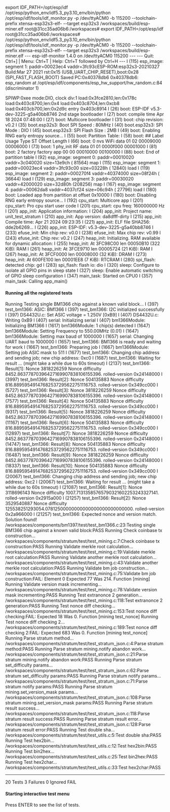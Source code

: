 export IDF_PATH=/opt/esp/idf
/opt/esp/python_env/idf5.3_py3.10_env/bin/python /opt/esp/idf/tools/idf_monitor.py -p /dev/ttyACM0 -b 115200 --toolchain-prefix xtensa-esp32s3-elf- --target esp32s3 /workspaces/build/esp-miner.elf
root@31cc35ad06b6:/workspaces# export IDF_PATH=/opt/esp/idf
root@31cc35ad06b6:/workspaces# /opt/esp/python_env/idf5.3_py3.10_env/bin/python /opt/esp/idf/tools/idf_monitor.py -p /dev/ttyACM0 -b 115200 --toolchain-prefix xtensa-esp32s3-elf- --target esp32s3 /workspaces/build/esp-miner.elf
--- esp-idf-monitor 1.4.0 on /dev/ttyACM0 115200 ---
--- Quit: Ctrl+] | Menu: Ctrl+T | Help: Ctrl+T followed by Ctrl+H ---
I (115) esp_image: segment 1: paddr=00023ec4 vaddr=3fc93cESP-ROM:esp32s3-20210327
Build:Mar 27 2021
rst:0x15 (USB_UART_CHIP_RESET),boot:0x28 (SPI_FAST_FLASH_BOOT)
Saved PC:0x40378db6
0x40378db6: esp_random at /opt/esp/idf/components/esp_hw_support/hw_random.c:84 (discriminator 1)

SPIWP:0xee
mode:DIO, clock div:1
load:0x3fce2810,len:0x178c
load:0x403c8700,len:0x4
load:0x403c8704,len:0xcb8
load:0x403cb700,len:0x2d9c
entry 0x403c8914
I (26) boot: ESP-IDF v5.3-dev-3225-g5a40bb8746 2nd stage bootloader
I (27) boot: compile time Apr 18 2024 07:48:00
I (27) boot: Multicore bootloader
I (31) boot: chip revision: v0.2
I (35) boot.esp32s3: Boot SPI Speed : 80MHz
I (40) boot.esp32s3: SPI Mode       : DIO
I (45) boot.esp32s3: SPI Flash Size : 2MB
I (49) boot: Enabling RNG early entropy source...
I (55) boot: Partition Table:
I (58) boot: ## Label            Usage          Type ST Offset   Length
I (66) boot:  0 nvs              WiFi data        01 02 00009000 00006000
I (73) boot:  1 phy_init         RF data          01 01 0000f000 00001000
I (81) boot:  2 factory          factory app      00 00 00010000 00100000
I (88) boot: End of partition table
I (92) esp_image: segment 0: paddr=00010020 vaddr=3c040020 size=13e9ch ( 81564) map
I (115) esp_image: segment 1: paddr=00023ec4 vaddr=3fc93c00 size=03228h ( 12840) load
I (119) esp_image: segment 2: paddr=000270f4 vaddr=40374000 size=08f24h ( 36644) load
I (129) esp_image: segment 3: paddr=00030020 vaddr=42000020 size=32d80h (208256) map
I (167) esp_image: segment 4: paddr=00062da8 vaddr=4037cf24 size=06c94h ( 27796) load
I (180) boot: Loaded app from partition at offset 0x10000
I (180) boot: Disabling RNG early entropy source...
I (192) cpu_start: Multicore app
I (201) cpu_start: Pro cpu start user code
I (201) cpu_start: cpu freq: 160000000 Hz
I (201) app_init: Application information:
I (204) app_init: Project name:     unit_test_stratum
I (210) app_init: App version:      da8dfff-dirty
I (215) app_init: Compile time:     Apr 21 2024 09:23:35
I (221) app_init: ELF file SHA256:  dde2b6269...
I (226) app_init: ESP-IDF:          v5.3-dev-3225-g5a40bb8746
I (233) efuse_init: Min chip rev:     v0.0
I (238) efuse_init: Max chip rev:     v0.99 
I (243) efuse_init: Chip rev:         v0.2
I (247) heap_init: Initializing. RAM available for dynamic allocation:
I (255) heap_init: At 3FC98C00 len 00050B10 (322 KiB): RAM
I (261) heap_init: At 3FCE9710 len 00005724 (21 KiB): RAM
I (267) heap_init: At 3FCF0000 len 00008000 (32 KiB): DRAM
I (273) heap_init: At 600FE100 len 00001EE8 (7 KiB): RTCRAM
I (280) spi_flash: detected chip: gd
I (283) spi_flash: flash io: dio
I (320) sleep: Configure to isolate all GPIO pins in sleep state
I (327) sleep: Enable automatic switching of GPIO sleep configuration
I (347) main_task: Started on CPU0
I (357) main_task: Calling app_main()

#### Running all the registered tests #####

Running Testing single BM1366 chip against a known valid block...
I (397) test_bm1366: ASIC: BM1366
I (397) test_bm1366: I2C initialized successfully
I (397) DS4432U.c: Set ASIC voltage = 1.250V [0xB9]
I (407) DS4432U.c: Writing 0xB9
I (407) serial: Initializing serial
I (407) bm1366Module: Initializing BM1366
I (1617) bm1366Module: 1 chip(s) detected
I (1647) bm1366Module: Setting Frequency to 550.00MHz (0.01)
I (1647) bm1366Module: Setting max baud of 1000000 
I (1657) serial: Changing UART baud to 1000000
I (1657) test_bm1366: BM1366 is ready and waiting for work
I (1667) test_bm1366: Preparing job
I (1667) bm1366Module: Setting job ASIC mask to 511
I (1677) test_bm1366: Changing chip address and sending job; new chip address: 0xc0
I (1687) test_bm1366: Waiting for result ... (might take a while due to 60s timeout)
I (2137) test_bm1366: Result[1]: Nonce 3818226259 Nonce difficulty 8452.86377870396427169907838106155396. rolled-version 0x24148000
I (3997) test_bm1366: Result[2]: Nonce 504135883 Nonce difficulty 816.88959549147682537295622751116753. rolled-version 0x349cc000
I (5727) test_bm1366: Result[3]: Nonce 3818226259 Nonce difficulty 8452.86377870396427169907838106155396. rolled-version 0x24148000
I (7577) test_bm1366: Result[4]: Nonce 504135883 Nonce difficulty 816.88959549147682537295622751116753. rolled-version 0x349cc000
I (9317) test_bm1366: Result[5]: Nonce 3818226259 Nonce difficulty 8452.86377870396427169907838106155396. rolled-version 0x24148000
I (11167) test_bm1366: Result[6]: Nonce 504135883 Nonce difficulty 816.88959549147682537295622751116753. rolled-version 0x349cc000
I (12897) test_bm1366: Result[7]: Nonce 3818226259 Nonce difficulty 8452.86377870396427169907838106155396. rolled-version 0x24148000
I (14747) test_bm1366: Result[8]: Nonce 504135883 Nonce difficulty 816.88959549147682537295622751116753. rolled-version 0x349cc000
I (16487) test_bm1366: Result[9]: Nonce 3818226259 Nonce difficulty 8452.86377870396427169907838106155396. rolled-version 0x24148000
I (18337) test_bm1366: Result[10]: Nonce 504135883 Nonce difficulty 816.88959549147682537295622751116753. rolled-version 0x349cc000
I (20067) test_bm1366: Changing chip address and sending job; new chip address: 0xc2
I (20067) test_bm1366: Waiting for result ... (might take a while due to 60s timeout)
I (21087) test_bm1366: Result[1]: Nonce 3118696143 Nonce difficulty 1007.71313585765790321602253243327141. rolled-version 0x2915a000
I (21257) test_bm1366: Result[2]: Nonce 3529540887 Nonce difficulty 125538251293054.07812500000000000000000000000000. rolled-version 0x2a966000
I (21257) test_bm1366: Expected nonce and version match. Solution found!
/workspaces/components/bm1397/test/test_bm1366.c:23:Testing single BM1366 chip against a known valid block:PASS
Running Check coinbase tx construction...
/workspaces/components/stratum/test/test_mining.c:7:Check coinbase tx construction:PASS
Running Validate merkle root calculation...
/workspaces/components/stratum/test/test_mining.c:19:Validate merkle root calculation:PASS
Running Validate another merkle root calculation...
/workspaces/components/stratum/test/test_mining.c:43:Validate another merkle root calculation:PASS
Running Validate bm job construction...
/workspaces/components/stratum/test/test_mining.c:75:Validate bm job construction:FAIL: Element 0 Expected 77 Was 214. Function [mining]
Running Validate version mask incrementing...
/workspaces/components/stratum/test/test_mining.c:78:Validate version mask incrementing:PASS
Running Test extranonce 2 generation...
/workspaces/components/stratum/test/test_mining.c:118:Test extranonce 2 generation:PASS
Running Test nonce diff checking...
/workspaces/components/stratum/test/test_mining.c:153:Test nonce diff checking:FAIL: Expected 18 Was 0. Function [mining test_nonce]
Running Test nonce diff checking 2...
/workspaces/components/stratum/test/test_mining.c:189:Test nonce diff checking 2:FAIL: Expected 683 Was 0. Function [mining test_nonce]
Running Parse stratum method...
/workspaces/components/stratum/test/test_stratum_json.c:4:Parse stratum method:PASS
Running Parse stratum mining.notify abandon work...
/workspaces/components/stratum/test/test_stratum_json.c:21:Parse stratum mining.notify abandon work:PASS
Running Parse stratum set_difficulty params...
/workspaces/components/stratum/test/test_stratum_json.c:62:Parse stratum set_difficulty params:PASS
Running Parse stratum notify params...
/workspaces/components/stratum/test/test_stratum_json.c:71:Parse stratum notify params:PASS
Running Parse stratum mining.set_version_mask params...
/workspaces/components/stratum/test/test_stratum_json.c:108:Parse stratum mining.set_version_mask params:PASS
Running Parse stratum result success...
/workspaces/components/stratum/test/test_stratum_json.c:118:Parse stratum result success:PASS
Running Parse stratum result error...
/workspaces/components/stratum/test/test_stratum_json.c:128:Parse stratum result error:PASS
Running Test double sha...
/workspaces/components/stratum/test/test_utils.c:5:Test double sha:PASS
Running Test hex2bin...
/workspaces/components/stratum/test/test_utils.c:12:Test hex2bin:PASS
Running Test bin2hex...
/workspaces/components/stratum/test/test_utils.c:25:Test bin2hex:PASS
Running Test hex2char...
/workspaces/components/stratum/test/test_utils.c:33:Test hex2char:PASS

-----------------------
20 Tests 3 Failures 0 Ignored 
FAIL

#### Starting interactive test menu #####



Press ENTER to see the list of tests.
